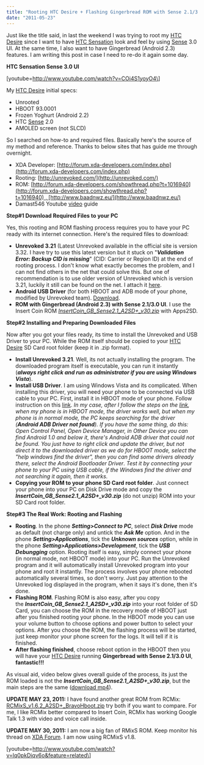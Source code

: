 ```yaml
---
title: "Rooting HTC Desire + Flashing Gingerbread ROM with Sense 2.1/3.0"
date: "2011-05-23"
---
```


Just like the title said, in last the weekend I was trying to root my [HTC Desire](http://www.htc.com/www/product/desire/overview.html "HTC Desire") since I want to have [HTC Sensation](http://www.htc.com/www/product/sensation/overview.html "HTC Sensation") look and feel by using [Sense](http://www.htc.com/www/htcsense/index.html "HTC Sense") 3.0 UI. At the same time, I also want to have Gingerbread (Android 2.3) features. I am writing this post in case I need to re-do it again some day.

**HTC Sensation Sense 3.0 UI**

\[youtube=http://www.youtube.com/watch?v=COi4S1yoyO4\]

My [HTC Desire](http://www.htc.com/www/product/desire/overview.html "HTC Desire") initial specs:

- Unrooted
- HBOOT 93.0001
- Frozen Yoghurt (Android 2.2)
- HTC [Sense](http://www.htc.com/www/htcsense/index.html "HTC Sense") 2.0
- AMOLED screen (not SLCD)

So I searched on how-to and required files. Basically here's the source of my method and reference. Thanks to below sites that has guide me through overnight.

- XDA Developer: [http://forum.xda-developers.com/index.php](http://forum.xda-developers.com/index.php)
- Rooting: [http://unrevoked.com/](http://unrevoked.com/)
- ROM: [http://forum.xda-developers.com/showthread.php?t=1016940](http://forum.xda-developers.com/showthread.php?t=1016940) , [http://www.baadnwz.eu/](http://www.baadnwz.eu/)
- Damast546 Youtube [video](http://www.youtube.com/watch?v=lq0pkDiqv6o&feature=related "http://www.youtube.com/watch?v=lq0pkDiqv6o&feature=related") guide

**Step#1 Download Required Files to your PC**

Yes, this rooting and ROM flashing process requires you to have your PC ready with its internet connection. Here's the required files to download:

- **Unrevoked 3.21** (Latest Unrevoked available in the official site is version 3.32. I have try to use this latest version but it stuck on "**_Validation Error: Backup CID is missing_**" (CID: Carrier or Region ID) at the end of rooting process. I don't know what exactly becomes the problem, and I can not find others in the net that could solve this. But one of recommendation is to use older version of Unrevoked which is version 3.21, luckily it still can be found on the net. I attach it [here](http://inet0.net/~sigit/htcdesirerootflash/3.21%20-%20works%20great/reflash_package.exe "Unrevoked 3.2.1").
- **Android USB Driver** (for both HBOOT and ADB mode of your phone, modified by Unrevoked team). [Download](http://inet0.net/~sigit/htcdesirerootflash/android-usb-driver.zip "Android USB Driver (modified by unrevoked team)").
- **ROM with Gingerbread (Android 2.3) with Sense 2.1/3.0 UI**. I use the Insert Coin ROM _[InsertCoin\_GB\_Sense2.1\_A2SD+\_v30.zip](http://inet0.net/~sigit/htcdesirerootflash/InsertCoin_GB_Sense2.1_A2SD+_v30.zip "IC ROM GB Sense 2.1/3.0")_ with Apps2SD.

**Step#2 Installing and Preparing Downloaded Files**

Now after you got your files ready, its time to install the Unrevoked and USB Driver to your PC. While the ROM itself should be copied to your [HTC Desire](http://www.htc.com/www/product/desire/overview.html "HTC Desire") SD Card root folder (keep it in .zip format).

- **Install Unrevoked 3.21**. Well, its not actually installing the program. The downloaded program itself is executable, you can run it instantly (**_always right click and run as administrator if you are using Windows Vista_**).
- **Install USB Driver**. I am using Windows Vista and its complicated. When installing this driver, you will need your phone to be connected via USB cable to your PC. First, install it in HBOOT mode of your phone. Follow instruction on this [link](http://unrevoked.com/rootwiki/doku.php/public/windows_hboot_driver_install "HBOOT Android Driver Install"). _In my case, after I follow the steps on the [link](http://unrevoked.com/rootwiki/doku.php/public/windows_hboot_driver_install "HBOOT Android Driver Install"), when my phone is in HBOOT mode, the driver works well, but when my phone is in normal mode, the PC keeps searching for the driver (**Android ADB Driver not found**). If you have the same thing, do this: Open Control Panel, Open Device Manager, in Other Device you can find Android 1.0 and below it, there's Android ADB driver that could not be found. You just have to right click and update the driver, but not direct it to the downloaded driver as we do for HBOOT mode, select the "help windows find the driver", then you can find some drivers already there, select the Android Bootloader Driver_. _Test it by connecting your phone to your PC using USB cable, if the Windows find the driver and not searching it again, then it works._ 
- **Copying your ROM to your phone SD Card root folder**. Just connect your phone into your PC on Disk Drive mode and copy the **_InsertCoin\_GB\_Sense2.1\_A2SD+\_v30.zip_** (do not unzip) ROM into your SD Card root folder.

**Step#3 The Real Work: Rooting and Flashing**

- **Rooting**. In the phone **_Setting>Connect to PC_**, select **_Disk Drive_** mode as default (not charge only) and untick the **_Ask Me_** option. And in the phone **_Setting>Applications_**, tick the **_Unknown sources_** option, while in the phone **_Setting>Applications>Development_**, tick the **_USB Debungging_** option. Rooting itself is easy, simply connect your phone (in normal mode, not HBOOT mode) into your PC. Run the Unrevoked program and it will automatically install Unrevoked program into your phone and root it instantly. The process involves your phone rebooted automatically several times, so don't worry. Just pay attention to the Unrevoked log displayed in the program, when it says it's done, then it's done.
- **Flashing ROM**. Flashing ROM is also easy, after you copy the **_InsertCoin\_GB\_Sense2.1\_A2SD+\_v30.zip_** into your root folder of SD Card, you can choose the ROM in the recovery mode of HBOOT just after you finished rooting your phone. In the HBOOT mode you can use your volume button to choose options and power button to select your options. After you choose the ROM, the flashing process will be started, just keep monitor your phone screen for the logs. It will tell if it is finished.
- **After flashing finished**, choose reboot option in the HBOOT then you will have your [HTC Desire](http://www.htc.com/www/product/desire/overview.html "HTC Desire") running **Gingerbread with Sense 2.1/3.0 UI**, **fantastic!!!**

As visual aid, video below gives overall guide of the process, its just the ROM loaded is not the **_InsertCoin\_GB\_Sense2.1\_A2SD+\_v30.zip_**, but the main steps are the same ([download mp4](http://inet0.net/~sigit/htcdesirerootflash/how%20to%20get%20root%20Unrevoked%20and%20install%20custom%20ROM%20%5bwww.keepvid.com%5d.mp4 "Root and Flash Guide")).

**UPDATE MAY 23, 2011:** I have found another great ROM from RCMix: [RCMixS\_v1.6.2\_A2SD+\_BravoHboot.zip](http://inet0.net/~sigit/htcdesirerootflash/RCMixS_v1.6.2_A2SD+_BravoHboot.zip "http://inet0.net/~sigit/htcdesirerootflash/RCMixS_v1.6.2_A2SD+_BravoHboot.zip") try both if you want to compare. For me, I like RCMix better compared to Insert Coin, RCMix has working Google Talk 1.3 with video and voice call inside.

**UPDATE MAY 30, 2011:** I am now a big fan of RMixS ROM. Keep monitor his thread on [XDA Forum](http://forum.xda-developers.com/forumdisplay.php?f=628 "http://forum.xda-developers.com/forumdisplay.php?f=628"). I am now using RCMixS v1.8.

\[youtube=http://www.youtube.com/watch?v=lq0pkDiqv6o&feature=related\]
